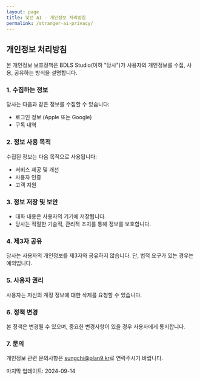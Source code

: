 ```yaml
---
layout: page
title: 낯선 AI - 개인정보 처리방침
permalink: /stranger-ai-privacy/
---
```


## 개인정보 처리방침

본 개인정보 보호정책은 BDLS Studio(이하 "당사")가 사용자의 개인정보를 수집, 사용, 공유하는 방식을 설명합니다.

### 1. 수집하는 정보

당사는 다음과 같은 정보를 수집할 수 있습니다:
- 로그인 정보 (Apple 또는 Google)
- 구독 내역

### 2. 정보 사용 목적

수집된 정보는 다음 목적으로 사용됩니다:
- 서비스 제공 및 개선
- 사용자 인증
- 고객 지원

### 3. 정보 저장 및 보안

- 대화 내용은 사용자의 기기에 저장됩니다.
- 당사는 적절한 기술적, 관리적 조치를 통해 정보를 보호합니다.

### 4. 제3자 공유

당사는 사용자의 개인정보를 제3자와 공유하지 않습니다. 단, 법적 요구가 있는 경우는 예외입니다.

### 5. 사용자 권리

사용자는 자신의 계정 정보에 대한 삭제를 요청할 수 있습니다.

### 6. 정책 변경

본 정책은 변경될 수 있으며, 중요한 변경사항이 있을 경우 사용자에게 통지합니다.

### 7. 문의

개인정보 관련 문의사항은 <sungchi@plan9.kr>로 연락주시기 바랍니다.

마지막 업데이트: 2024-09-14
